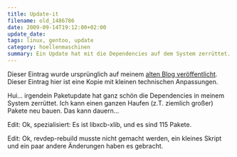 ```yaml
---
title: Update-it
filename: old_1486786
date: 2009-09-14T19:12:00+02:00
update_date:
tags: linux, gentoo, update
category: hoellenmaschinen
summary: Ein Update hat mit die Dependencies auf dem System zerrüttet. Jetzt muss ich eine Menge Pakete neu bauen.
---
```

Dieser Eintrag wurde ursprünglich auf meinem [alten Blog veröffentlicht](https://stu.blogger.de/stories/1486786/). Dieser Eintrag hier ist eine Kopie mit kleinen technischen Anpassungen.

Hui… irgendein Paketupdate hat ganz schön die Dependencies in meinem System zerrüttet. Ich kann einen ganzen Haufen (z.T. ziemlich großer) Pakete neu bauen. Das kann dauern…

Edit: Ok, spezialisiert: Es ist libxcb-xlib, und es sind 115 Pakete.

Edit: Ok, revdep-rebuild musste nicht gemacht werden, ein kleines Skript und ein paar andere Änderungen haben es gebracht.
